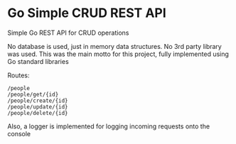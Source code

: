 # Go Simple CRUD REST API

Simple Go REST API for CRUD operations

No database is used, just in memory data structures. No 3rd party library was used.
This was the main motto for this project, fully implemented using Go standard libraries

Routes:
```
/people
/people/get/{id}
/people/create/{id}
/people/update/{id}
/people/delete/{id}
```

Also, a logger is implemented for logging incoming requests onto the console

